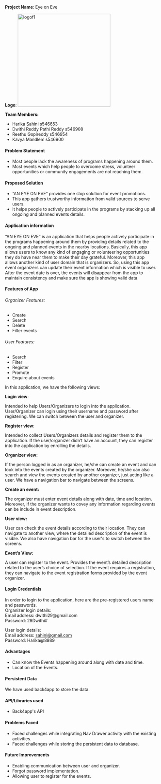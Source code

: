 <b>Project Name</b>: Eye on Eve

<b>Logo</b>: <img width="305" alt="logof1" src="https://user-images.githubusercontent.com/71969256/201582287-a7306bde-3bc1-4489-99fc-55fd3642f1ae.PNG">

<b>Team Members:</b>
- Harika Sahini s546653
- Dwithi Reddy Pathi Reddy s546908
- Reethu Gopireddy s546954
- Kavya Mandlem s546900

#### Problem Statement
 - Most people lack the awareness of programs happening around them.
 - Most events which help people to overcome stress, volunteer opportunities or community engagements are not reaching them.

#### Proposed Solution
- “AN EYE ON EVE” provides one stop solution for event promotions.
- This app gathers trustworthy information from valid sources to serve users.
- It helps people to actively participate in the programs by stacking up all ongoing and planned events details.

#### Application information
<p>“AN EYE ON EVE” is an application that helps people actively participate in the programs happening around them by providing details related to the ongoing and planned events in the nearby locations. Basically, this app allows users to know any kind of engaging or volunteering opportunities they do have near them to make their day grateful. Moreover, this app allows another kind of user domain that is organizers. So, using this app event organizers can update their event information which is visible to user. After the event date is over, the events will disappear from the app to maintain consistency and make sure the app is showing valid data.</p>

#### Features of App
###### Organizer Features:
- Create
- Search
- Delete
- Filter events 

###### User Features:
- Search
- Filter 
- Register
- Promote
- Enquire about events

<p>In this application, we have the following views:</p>
  <p><b>Login view</b>:</p>
<p>Intended to help Users/Organizers to login into the application. User/Organizer can login using their username and password after registering. We can switch between the user and organizer.</p>
  <p><b>Register view</b>:</p>
<p>Intended to collect Users/Organizers details and register them to the application. If the user/organizer didn’t have an account, they can register into the application by enrolling the details.</p>
<p><b>Organizer view:</b></p>
<p>If the person logged in as an organizer, he/she can create an event and can look into the events created by the organizer. Moreover, he/she can also search and view the events created by another organizer, just acting like a user. We have a navigation bar to navigate between the screens.</p>
<p><b>Create an event:</b></p>
<p>The organizer must enter event details along with date, time and location. Moreover, if the organizer wants to covey any information regarding events can be include in event description.</p>
<p><b>User view:</b></p>
<p>User can check the event details according to their location. They can navigate to another view, where the detailed description of the event is visible. We also have navigation bar for the user's to switch between the screens. </p>
<p><b>Event’s View:</b></p>
<p>A user can register to the event. Provides the event’s detailed description related to the user’s choice of selection. If the event requires a registration, they can navigate to the event registration forms provided by the event organizer.</p>

#### Login Credentials
<p>In order to login to the application, here are the pre-registered users name and passwords.<br>
Organizer login details:<br>
Email address: dwithi29@gmail.com<br>
Password: 29Dwithi#<br>

User login details:<br>
Email address: sahini@gmail.com<br>
Password: Harika@8989 </p>

#### Advantages
- Can know the Events happening around along with date and time.
- Location of the Events.

#### Persistent Data
<p> We have used back4app to store the data.</p>

#### API/Libraries used
- Back4app's API

#### Problems Faced
- Faced challenges while integrating Nav Drawer activity with the existing activities.
- Faced challenges while storing the persistent data to database.

#### Future Improvements
- Enabling communication between user and organizer.
- Forgot password implementation.
- Allowing user to register for the events.





